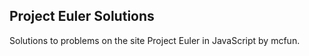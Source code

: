 Project Euler Solutions
---------------
Solutions to problems on the site Project Euler in JavaScript by mcfun.
